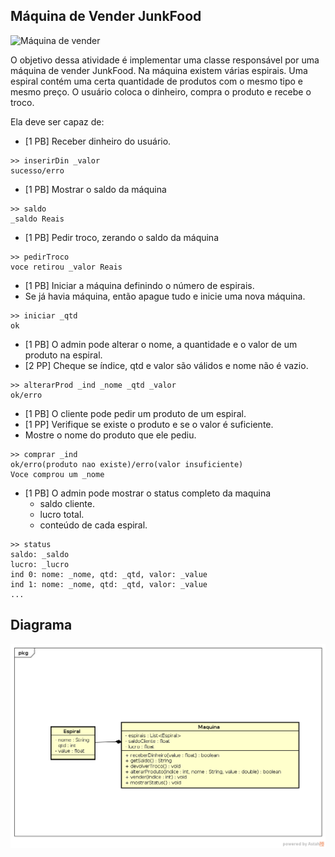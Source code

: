 ## Máquina de Vender JunkFood

![Máquina de vender](https://cbsnews1.cbsistatic.com/hub/i/r/2013/02/01/4bbe2b3a-a645-11e2-a3f0-029118418759/thumbnail/620x350/83e6612f8ee5eaf4137dc5b6f71ca247/schoolunch.jpg)

O objetivo dessa atividade é implementar uma classe responsável por uma máquina de vender JunkFood. Na máquina existem várias espirais. Uma espiral contém uma certa quantidade de produtos com o mesmo tipo e mesmo preço. O usuário coloca o dinheiro, compra o produto e recebe o troco.

Ela deve ser capaz de:

* [1 PB] Receber dinheiro do usuário.

```
>> inserirDin _valor
sucesso/erro
```

* [1 PB] Mostrar o saldo da máquina

```
>> saldo
_saldo Reais
```
* [1 PB] Pedir troco, zerando o saldo da máquina

```
>> pedirTroco
voce retirou _valor Reais
```
* [1 PB] Iniciar a máquina definindo o número de espirais.
* Se já havia máquina, então apague tudo e inicie uma nova máquina. 

```
>> iniciar _qtd
ok
```
* [1 PB] O admin pode alterar o nome, a quantidade e o valor de um produto na espiral.
* [2 PP] Cheque se índice, qtd e valor são válidos e nome não é vazio.

```
>> alterarProd _ind _nome _qtd _valor
ok/erro
```
* [1 PB] O cliente pode pedir um produto de um espiral. 
* [1 PP] Verifique se existe o produto e se o valor é suficiente.
* Mostre o nome do produto que ele pediu.

```
>> comprar _ind
ok/erro(produto nao existe)/erro(valor insuficiente)
Voce comprou um _nome
```

* [1 PB] O admin pode mostrar o status completo da maquina 
    * saldo cliente.
    * lucro total.
    * conteúdo de cada espiral.

```
>> status
saldo: _saldo
lucro: _lucro
ind 0: nome: _nome, qtd: _qtd, valor: _value
ind 1: nome: _nome, qtd: _qtd, valor: _value
...
```

## Diagrama
![](diagrama.png)

